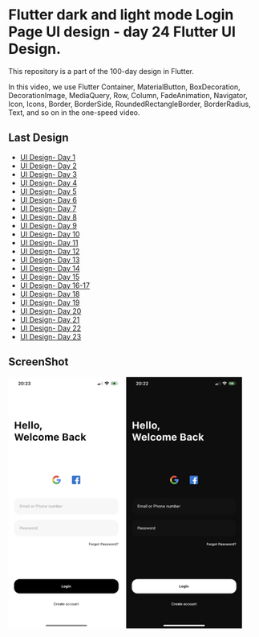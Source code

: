 # Flutter dark and light mode Login Page UI design - day 24 Flutter UI Design.

This repository is a part of the 100-day design in Flutter.

In this video, we use Flutter Container, MaterialButton, BoxDecoration, DecorationImage, MediaQuery, Row, Column, FadeAnimation, Navigator, Icon, Icons, Border, BorderSide, RoundedRectangleBorder, BorderRadius, Text, and so on in the one-speed video.

<!-- [Youtube Video](https://www.youtube.com/watch?v=Hq7Wj6DshNs) -->

## Last Design
- [UI Design- Day 1](https://github.com/afgprogrammer/flutter-inspiration-app-ui)
- [UI Design- Day 2](https://github.com/afgprogrammer/Flutter-trip-app-ui)
- [UI Design- Day 3](https://github.com/afgprogrammer/Flutter-food-delivery-app-ui)
- [UI Design- Day 4](https://github.com/afgprogrammer/Flutter-actors-profile-app-ui)
- [UI Design- Day 5](https://github.com/afgprogrammer/Flutter-ripple-map-application)
- [UI Design- Day 6](https://github.com/afgprogrammer/Flutter-page-transition-animation)
- [UI Design- Day 7](https://github.com/afgprogrammer/Flutter-button-animation)
- [UI Design- Day 8](https://github.com/afgprogrammer/Flutter-Splash-Screen-Animation)
- [UI Design- Day 9](https://github.com/afgprogrammer/Flutter-Party-Event-Application)
- [UI Design- Day 10](https://github.com/afgprogrammer/Flutter-GridView-Example-UI)
- [UI Design- Day 11](https://github.com/afgprogrammer/Flutter-Travel-Application)
- [UI Design- Day 12](https://github.com/afgprogrammer/Flutter-Login-Page-UI)
- [UI Design- Day 13](https://github.com/afgprogrammer/Flutter-Login-Page-Design)
- [UI Design- Day 14](https://github.com/afgprogrammer/Flutter-Login-Page-3)
- [UI Design- Day 15](https://github.com/afgprogrammer/Flutter-Shoes-Shop-App)
- [UI Design- Day 16-17](https://github.com/afgprogrammer/Flutter-Complete-e-commerce)
- [UI Design- Day 18](https://github.com/afgprogrammer/Flutter-Custom-Carousel)
- [UI Design- Day 19](https://github.com/afgprogrammer/Flutter-Facebook-Redesign)
- [UI Design- Day 20](https://github.com/afgprogrammer/Flutter-Socks-Shop)
- [UI Design- Day 21](https://github.com/afgprogrammer/Flutter-App-Intro-With-Indicator)
- [UI Design- Day 22](https://github.com/afgprogrammer/Flutter-Photography-Application)
- [UI Design- Day 23](https://github.com/afgprogrammer/Flutter-Login-Signup-page)


## ScreenShot

<img src="assets/screenshots/light.png" height="500em"/>&nbsp;<img src="assets/screenshots/dark.png" height="500em" />
